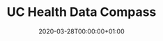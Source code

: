 ---
title: "UC Health Data Compass"
subtitle: ""
summary: "Health Data Campus"
owners:
  - organisation: "U of Colorado Anschutz Medical Campus"
    lead: "Lisa Schilling"
    alternate: ""
country: "USA"
source_types: 
    - "10 hospitals and lots of ambulatory practices"
omop: "CDM v5.3"
dbms: "Google BigQuery"
patient_count: "6m "
has_covid: "y"
first_time: "Yes"
data_history: "?2020"
references: [""]

authors: 
    - "Lisa Schilling"
    - ""
tags: []
categories: ["dataset"]
date: 2020-03-28T00:00:00+01:00
lastmod: 2020-03-28T00:00:00+01:00
featured: false
draft: false

links:
    - icon: globe
      icon_pack: fas
      name: More information
      url: ""
image:
      placement: 1
      caption: ""
      focal_point: ""
      preview_only: false
      alt_text: ""
projects: []
---